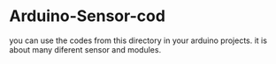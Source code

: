 # Arduino-Sensor-cod
you can use the codes from this directory in your arduino projects.
it is about many diferent sensor and modules.

